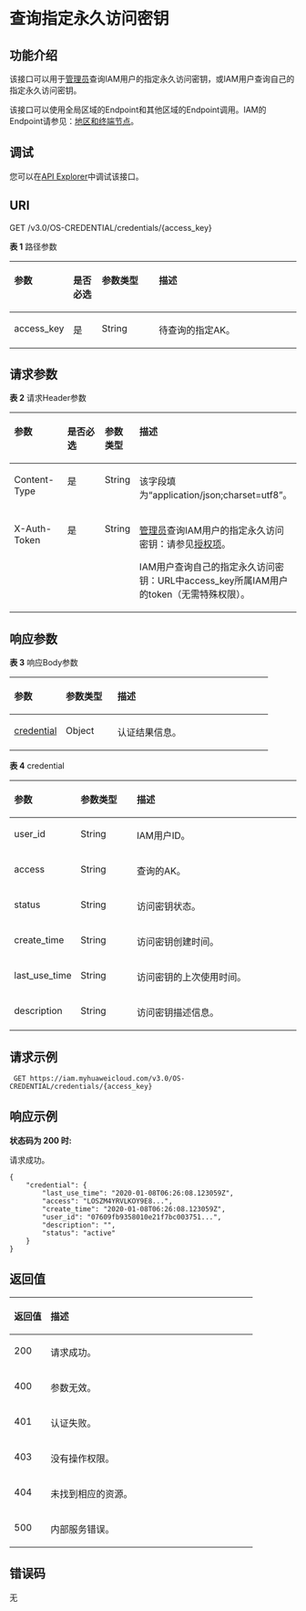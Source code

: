 # 查询指定永久访问密钥<a name="iam_03_0002"></a>

## 功能介绍<a name="zh-cn_topic_0221482383_section194279712012"></a>

该接口可以用于[管理员](https://support.huaweicloud.com/usermanual-iam/iam_01_0001.html)查询IAM用户的指定永久访问密钥，或IAM用户查询自己的指定永久访问密钥。

该接口可以使用全局区域的Endpoint和其他区域的Endpoint调用。IAM的Endpoint请参见：[地区和终端节点](https://developer.huaweicloud.com/endpoint?IAM)。

## 调试<a name="section197711711165318"></a>

您可以在[API Explorer](https://apiexplorer.developer.huaweicloud.com/apiexplorer/doc?product=IAM&api=ShowPermanentAccessKey)中调试该接口。

## URI<a name="zh-cn_topic_0221482383_section242727162013"></a>

GET /v3.0/OS-CREDENTIAL/credentials/\{access\_key\}

**表 1**  路径参数

<a name="zh-cn_topic_0221482383_table542857152012"></a>
<table><thead align="left"><tr id="zh-cn_topic_0221482383_row642818717201"><th class="cellrowborder" valign="top" width="20%" id="mcps1.2.5.1.1"><p id="zh-cn_topic_0221482383_p542818762018"><a name="zh-cn_topic_0221482383_p542818762018"></a><a name="zh-cn_topic_0221482383_p542818762018"></a>参数</p>
</th>
<th class="cellrowborder" valign="top" width="10%" id="mcps1.2.5.1.2"><p id="zh-cn_topic_0221482383_p1242916718206"><a name="zh-cn_topic_0221482383_p1242916718206"></a><a name="zh-cn_topic_0221482383_p1242916718206"></a>是否必选</p>
</th>
<th class="cellrowborder" valign="top" width="20%" id="mcps1.2.5.1.3"><p id="zh-cn_topic_0221482383_p14429979204"><a name="zh-cn_topic_0221482383_p14429979204"></a><a name="zh-cn_topic_0221482383_p14429979204"></a>参数类型</p>
</th>
<th class="cellrowborder" valign="top" width="50%" id="mcps1.2.5.1.4"><p id="zh-cn_topic_0221482383_p1342918715202"><a name="zh-cn_topic_0221482383_p1342918715202"></a><a name="zh-cn_topic_0221482383_p1342918715202"></a>描述</p>
</th>
</tr>
</thead>
<tbody><tr id="zh-cn_topic_0221482383_row14285792014"><td class="cellrowborder" valign="top" width="20%" headers="mcps1.2.5.1.1 "><p id="zh-cn_topic_0221482383_p14290714205"><a name="zh-cn_topic_0221482383_p14290714205"></a><a name="zh-cn_topic_0221482383_p14290714205"></a>access_key</p>
</td>
<td class="cellrowborder" valign="top" width="10%" headers="mcps1.2.5.1.2 "><p id="zh-cn_topic_0221482383_p1842911715205"><a name="zh-cn_topic_0221482383_p1842911715205"></a><a name="zh-cn_topic_0221482383_p1842911715205"></a>是</p>
</td>
<td class="cellrowborder" valign="top" width="20%" headers="mcps1.2.5.1.3 "><p id="zh-cn_topic_0221482383_p54295716207"><a name="zh-cn_topic_0221482383_p54295716207"></a><a name="zh-cn_topic_0221482383_p54295716207"></a>String</p>
</td>
<td class="cellrowborder" valign="top" width="50%" headers="mcps1.2.5.1.4 "><p id="zh-cn_topic_0221482383_p13429777204"><a name="zh-cn_topic_0221482383_p13429777204"></a><a name="zh-cn_topic_0221482383_p13429777204"></a>待查询的指定AK。</p>
</td>
</tr>
</tbody>
</table>

## 请求参数<a name="zh-cn_topic_0221482383_section543027152015"></a>

**表 2**  请求Header参数

<a name="zh-cn_topic_0221482383_HeaderParameter"></a>
<table><thead align="left"><tr id="zh-cn_topic_0221482383_row043014752018"><th class="cellrowborder" valign="top" width="20%" id="mcps1.2.5.1.1"><p id="zh-cn_topic_0221482383_p15430276205"><a name="zh-cn_topic_0221482383_p15430276205"></a><a name="zh-cn_topic_0221482383_p15430276205"></a>参数</p>
</th>
<th class="cellrowborder" valign="top" width="20%" id="mcps1.2.5.1.2"><p id="zh-cn_topic_0221482383_p6430870201"><a name="zh-cn_topic_0221482383_p6430870201"></a><a name="zh-cn_topic_0221482383_p6430870201"></a>是否必选</p>
</th>
<th class="cellrowborder" valign="top" width="10%" id="mcps1.2.5.1.3"><p id="zh-cn_topic_0221482383_p2431207162011"><a name="zh-cn_topic_0221482383_p2431207162011"></a><a name="zh-cn_topic_0221482383_p2431207162011"></a>参数类型</p>
</th>
<th class="cellrowborder" valign="top" width="50%" id="mcps1.2.5.1.4"><p id="zh-cn_topic_0221482383_p1543111711208"><a name="zh-cn_topic_0221482383_p1543111711208"></a><a name="zh-cn_topic_0221482383_p1543111711208"></a>描述</p>
</th>
</tr>
</thead>
<tbody><tr id="zh-cn_topic_0221482383_row134303710201"><td class="cellrowborder" valign="top" width="20%" headers="mcps1.2.5.1.1 "><p id="zh-cn_topic_0221482383_p1943114716206"><a name="zh-cn_topic_0221482383_p1943114716206"></a><a name="zh-cn_topic_0221482383_p1943114716206"></a>Content-Type</p>
</td>
<td class="cellrowborder" valign="top" width="20%" headers="mcps1.2.5.1.2 "><p id="zh-cn_topic_0221482383_p15431578202"><a name="zh-cn_topic_0221482383_p15431578202"></a><a name="zh-cn_topic_0221482383_p15431578202"></a>是</p>
</td>
<td class="cellrowborder" valign="top" width="10%" headers="mcps1.2.5.1.3 "><p id="zh-cn_topic_0221482383_p18431878203"><a name="zh-cn_topic_0221482383_p18431878203"></a><a name="zh-cn_topic_0221482383_p18431878203"></a>String</p>
</td>
<td class="cellrowborder" valign="top" width="50%" headers="mcps1.2.5.1.4 "><p id="zh-cn_topic_0221482383_p124318717203"><a name="zh-cn_topic_0221482383_p124318717203"></a><a name="zh-cn_topic_0221482383_p124318717203"></a>该字段填为“application/json;charset=utf8”。</p>
</td>
</tr>
<tr id="zh-cn_topic_0221482383_row9430777209"><td class="cellrowborder" valign="top" width="20%" headers="mcps1.2.5.1.1 "><p id="zh-cn_topic_0221482383_p144311371208"><a name="zh-cn_topic_0221482383_p144311371208"></a><a name="zh-cn_topic_0221482383_p144311371208"></a>X-Auth-Token</p>
</td>
<td class="cellrowborder" valign="top" width="20%" headers="mcps1.2.5.1.2 "><p id="zh-cn_topic_0221482383_p54327717204"><a name="zh-cn_topic_0221482383_p54327717204"></a><a name="zh-cn_topic_0221482383_p54327717204"></a>是</p>
</td>
<td class="cellrowborder" valign="top" width="10%" headers="mcps1.2.5.1.3 "><p id="zh-cn_topic_0221482383_p943219752010"><a name="zh-cn_topic_0221482383_p943219752010"></a><a name="zh-cn_topic_0221482383_p943219752010"></a>String</p>
</td>
<td class="cellrowborder" valign="top" width="50%" headers="mcps1.2.5.1.4 "><p id="zh-cn_topic_0221482383_p2043216732012"><a name="zh-cn_topic_0221482383_p2043216732012"></a><a name="zh-cn_topic_0221482383_p2043216732012"></a><a href="https://support.huaweicloud.com/usermanual-iam/iam_01_0001.html" target="_blank" rel="noopener noreferrer">管理员</a>查询IAM用户的指定永久访问密钥：请参见<a href="授权项.md">授权项</a>。</p>
<p id="zh-cn_topic_0221482383_p743237122019"><a name="zh-cn_topic_0221482383_p743237122019"></a><a name="zh-cn_topic_0221482383_p743237122019"></a>IAM用户查询自己的指定永久访问密钥：URL中access_key所属IAM用户的token（无需特殊权限）。</p>
</td>
</tr>
</tbody>
</table>

## 响应参数<a name="zh-cn_topic_0221482383_section14432177182020"></a>

**表 3**  响应Body参数

<a name="zh-cn_topic_0221482383_responseParameter"></a>
<table><thead align="left"><tr id="zh-cn_topic_0221482383_row154331774207"><th class="cellrowborder" valign="top" width="20%" id="mcps1.2.4.1.1"><p id="zh-cn_topic_0221482383_p144333718204"><a name="zh-cn_topic_0221482383_p144333718204"></a><a name="zh-cn_topic_0221482383_p144333718204"></a>参数</p>
</th>
<th class="cellrowborder" valign="top" width="20%" id="mcps1.2.4.1.2"><p id="zh-cn_topic_0221482383_p1143311712012"><a name="zh-cn_topic_0221482383_p1143311712012"></a><a name="zh-cn_topic_0221482383_p1143311712012"></a>参数类型</p>
</th>
<th class="cellrowborder" valign="top" width="60%" id="mcps1.2.4.1.3"><p id="zh-cn_topic_0221482383_p18434197172016"><a name="zh-cn_topic_0221482383_p18434197172016"></a><a name="zh-cn_topic_0221482383_p18434197172016"></a>描述</p>
</th>
</tr>
</thead>
<tbody><tr id="zh-cn_topic_0221482383_row7433177102019"><td class="cellrowborder" valign="top" width="20%" headers="mcps1.2.4.1.1 "><p id="zh-cn_topic_0221482383_p18434775204"><a name="zh-cn_topic_0221482383_p18434775204"></a><a name="zh-cn_topic_0221482383_p18434775204"></a><a href="#zh-cn_topic_0221482383_response_Rs44Credential">credential</a></p>
</td>
<td class="cellrowborder" valign="top" width="20%" headers="mcps1.2.4.1.2 "><p id="zh-cn_topic_0221482383_p9434207162011"><a name="zh-cn_topic_0221482383_p9434207162011"></a><a name="zh-cn_topic_0221482383_p9434207162011"></a>Object</p>
</td>
<td class="cellrowborder" valign="top" width="60%" headers="mcps1.2.4.1.3 "><p id="zh-cn_topic_0221482383_p134346722016"><a name="zh-cn_topic_0221482383_p134346722016"></a><a name="zh-cn_topic_0221482383_p134346722016"></a>认证结果信息。</p>
</td>
</tr>
</tbody>
</table>

**表 4**  credential

<a name="zh-cn_topic_0221482383_response_Rs44Credential"></a>
<table><thead align="left"><tr id="zh-cn_topic_0221482383_row14345772010"><th class="cellrowborder" valign="top" width="20%" id="mcps1.2.4.1.1"><p id="zh-cn_topic_0221482383_p14435107182012"><a name="zh-cn_topic_0221482383_p14435107182012"></a><a name="zh-cn_topic_0221482383_p14435107182012"></a>参数</p>
</th>
<th class="cellrowborder" valign="top" width="20%" id="mcps1.2.4.1.2"><p id="zh-cn_topic_0221482383_p44352074207"><a name="zh-cn_topic_0221482383_p44352074207"></a><a name="zh-cn_topic_0221482383_p44352074207"></a>参数类型</p>
</th>
<th class="cellrowborder" valign="top" width="60%" id="mcps1.2.4.1.3"><p id="zh-cn_topic_0221482383_p74352715201"><a name="zh-cn_topic_0221482383_p74352715201"></a><a name="zh-cn_topic_0221482383_p74352715201"></a>描述</p>
</th>
</tr>
</thead>
<tbody><tr id="zh-cn_topic_0221482383_row1443417792015"><td class="cellrowborder" valign="top" width="20%" headers="mcps1.2.4.1.1 "><p id="zh-cn_topic_0221482383_p15435376207"><a name="zh-cn_topic_0221482383_p15435376207"></a><a name="zh-cn_topic_0221482383_p15435376207"></a>user_id</p>
</td>
<td class="cellrowborder" valign="top" width="20%" headers="mcps1.2.4.1.2 "><p id="zh-cn_topic_0221482383_p184357720205"><a name="zh-cn_topic_0221482383_p184357720205"></a><a name="zh-cn_topic_0221482383_p184357720205"></a>String</p>
</td>
<td class="cellrowborder" valign="top" width="60%" headers="mcps1.2.4.1.3 "><p id="zh-cn_topic_0221482383_p54369712206"><a name="zh-cn_topic_0221482383_p54369712206"></a><a name="zh-cn_topic_0221482383_p54369712206"></a>IAM用户ID。</p>
</td>
</tr>
<tr id="zh-cn_topic_0221482383_row17434371205"><td class="cellrowborder" valign="top" width="20%" headers="mcps1.2.4.1.1 "><p id="zh-cn_topic_0221482383_p1343637132015"><a name="zh-cn_topic_0221482383_p1343637132015"></a><a name="zh-cn_topic_0221482383_p1343637132015"></a>access</p>
</td>
<td class="cellrowborder" valign="top" width="20%" headers="mcps1.2.4.1.2 "><p id="zh-cn_topic_0221482383_p5436117142012"><a name="zh-cn_topic_0221482383_p5436117142012"></a><a name="zh-cn_topic_0221482383_p5436117142012"></a>String</p>
</td>
<td class="cellrowborder" valign="top" width="60%" headers="mcps1.2.4.1.3 "><p id="zh-cn_topic_0221482383_p16436127112010"><a name="zh-cn_topic_0221482383_p16436127112010"></a><a name="zh-cn_topic_0221482383_p16436127112010"></a>查询的AK。</p>
</td>
</tr>
<tr id="zh-cn_topic_0221482383_row154341476204"><td class="cellrowborder" valign="top" width="20%" headers="mcps1.2.4.1.1 "><p id="zh-cn_topic_0221482383_p15436157132015"><a name="zh-cn_topic_0221482383_p15436157132015"></a><a name="zh-cn_topic_0221482383_p15436157132015"></a>status</p>
</td>
<td class="cellrowborder" valign="top" width="20%" headers="mcps1.2.4.1.2 "><p id="zh-cn_topic_0221482383_p184361874202"><a name="zh-cn_topic_0221482383_p184361874202"></a><a name="zh-cn_topic_0221482383_p184361874202"></a>String</p>
</td>
<td class="cellrowborder" valign="top" width="60%" headers="mcps1.2.4.1.3 "><p id="zh-cn_topic_0221482383_p134368772010"><a name="zh-cn_topic_0221482383_p134368772010"></a><a name="zh-cn_topic_0221482383_p134368772010"></a>访问密钥状态。</p>
</td>
</tr>
<tr id="zh-cn_topic_0221482383_row84350710204"><td class="cellrowborder" valign="top" width="20%" headers="mcps1.2.4.1.1 "><p id="zh-cn_topic_0221482383_p1437575205"><a name="zh-cn_topic_0221482383_p1437575205"></a><a name="zh-cn_topic_0221482383_p1437575205"></a>create_time</p>
</td>
<td class="cellrowborder" valign="top" width="20%" headers="mcps1.2.4.1.2 "><p id="zh-cn_topic_0221482383_p124371377205"><a name="zh-cn_topic_0221482383_p124371377205"></a><a name="zh-cn_topic_0221482383_p124371377205"></a>String</p>
</td>
<td class="cellrowborder" valign="top" width="60%" headers="mcps1.2.4.1.3 "><p id="zh-cn_topic_0221482383_p24371770204"><a name="zh-cn_topic_0221482383_p24371770204"></a><a name="zh-cn_topic_0221482383_p24371770204"></a>访问密钥创建时间。</p>
</td>
</tr>
<tr id="zh-cn_topic_0221482383_row14356772014"><td class="cellrowborder" valign="top" width="20%" headers="mcps1.2.4.1.1 "><p id="zh-cn_topic_0221482383_p1043727132013"><a name="zh-cn_topic_0221482383_p1043727132013"></a><a name="zh-cn_topic_0221482383_p1043727132013"></a>last_use_time</p>
</td>
<td class="cellrowborder" valign="top" width="20%" headers="mcps1.2.4.1.2 "><p id="zh-cn_topic_0221482383_p124371792018"><a name="zh-cn_topic_0221482383_p124371792018"></a><a name="zh-cn_topic_0221482383_p124371792018"></a>String</p>
</td>
<td class="cellrowborder" valign="top" width="60%" headers="mcps1.2.4.1.3 "><p id="zh-cn_topic_0221482383_p16437207142010"><a name="zh-cn_topic_0221482383_p16437207142010"></a><a name="zh-cn_topic_0221482383_p16437207142010"></a>访问密钥的上次使用时间。</p>
</td>
</tr>
<tr id="zh-cn_topic_0221482383_row04351770208"><td class="cellrowborder" valign="top" width="20%" headers="mcps1.2.4.1.1 "><p id="zh-cn_topic_0221482383_p54371573208"><a name="zh-cn_topic_0221482383_p54371573208"></a><a name="zh-cn_topic_0221482383_p54371573208"></a>description</p>
</td>
<td class="cellrowborder" valign="top" width="20%" headers="mcps1.2.4.1.2 "><p id="zh-cn_topic_0221482383_p443817732019"><a name="zh-cn_topic_0221482383_p443817732019"></a><a name="zh-cn_topic_0221482383_p443817732019"></a>String</p>
</td>
<td class="cellrowborder" valign="top" width="60%" headers="mcps1.2.4.1.3 "><p id="zh-cn_topic_0221482383_p443814711201"><a name="zh-cn_topic_0221482383_p443814711201"></a><a name="zh-cn_topic_0221482383_p443814711201"></a>访问密钥描述信息。</p>
</td>
</tr>
</tbody>
</table>

## 请求示例<a name="zh-cn_topic_0221482383_section174387752020"></a>

```
 GET https://iam.myhuaweicloud.com/v3.0/OS-CREDENTIAL/credentials/{access_key}
```

## 响应示例<a name="zh-cn_topic_0221482383_section24387720204"></a>

**状态码为 200 时:**

请求成功。

```
{
    "credential": {
        "last_use_time": "2020-01-08T06:26:08.123059Z",
        "access": "LOSZM4YRVLKOY9E8...",
        "create_time": "2020-01-08T06:26:08.123059Z",
        "user_id": "07609fb9358010e21f7bc003751...",
        "description": "",
        "status": "active"
    }
}
```

## 返回值<a name="zh-cn_topic_0221482383_section17440107142015"></a>

<a name="zh-cn_topic_0221482383_table2426"></a>
<table><thead align="left"><tr id="zh-cn_topic_0221482383_row194401578205"><th class="cellrowborder" valign="top" width="15%" id="mcps1.1.3.1.1"><p id="zh-cn_topic_0221482383_p54401978208"><a name="zh-cn_topic_0221482383_p54401978208"></a><a name="zh-cn_topic_0221482383_p54401978208"></a>返回值</p>
</th>
<th class="cellrowborder" valign="top" width="85%" id="mcps1.1.3.1.2"><p id="zh-cn_topic_0221482383_p1444018762010"><a name="zh-cn_topic_0221482383_p1444018762010"></a><a name="zh-cn_topic_0221482383_p1444018762010"></a>描述</p>
</th>
</tr>
</thead>
<tbody><tr id="zh-cn_topic_0221482383_row19440187142012"><td class="cellrowborder" valign="top" width="15%" headers="mcps1.1.3.1.1 "><p id="zh-cn_topic_0221482383_p644112715207"><a name="zh-cn_topic_0221482383_p644112715207"></a><a name="zh-cn_topic_0221482383_p644112715207"></a>200</p>
</td>
<td class="cellrowborder" valign="top" width="85%" headers="mcps1.1.3.1.2 "><p id="zh-cn_topic_0221482383_p1744117717204"><a name="zh-cn_topic_0221482383_p1744117717204"></a><a name="zh-cn_topic_0221482383_p1744117717204"></a>请求成功。</p>
</td>
</tr>
<tr id="zh-cn_topic_0221482383_row144401674203"><td class="cellrowborder" valign="top" width="15%" headers="mcps1.1.3.1.1 "><p id="zh-cn_topic_0221482383_p94417717204"><a name="zh-cn_topic_0221482383_p94417717204"></a><a name="zh-cn_topic_0221482383_p94417717204"></a>400</p>
</td>
<td class="cellrowborder" valign="top" width="85%" headers="mcps1.1.3.1.2 "><p id="zh-cn_topic_0221482383_p1044117112013"><a name="zh-cn_topic_0221482383_p1044117112013"></a><a name="zh-cn_topic_0221482383_p1044117112013"></a>参数无效。</p>
</td>
</tr>
<tr id="zh-cn_topic_0221482383_row2044013719201"><td class="cellrowborder" valign="top" width="15%" headers="mcps1.1.3.1.1 "><p id="zh-cn_topic_0221482383_p124419742016"><a name="zh-cn_topic_0221482383_p124419742016"></a><a name="zh-cn_topic_0221482383_p124419742016"></a>401</p>
</td>
<td class="cellrowborder" valign="top" width="85%" headers="mcps1.1.3.1.2 "><p id="zh-cn_topic_0221482383_p144415792014"><a name="zh-cn_topic_0221482383_p144415792014"></a><a name="zh-cn_topic_0221482383_p144415792014"></a>认证失败。</p>
</td>
</tr>
<tr id="zh-cn_topic_0221482383_row144014714208"><td class="cellrowborder" valign="top" width="15%" headers="mcps1.1.3.1.1 "><p id="zh-cn_topic_0221482383_p244157142015"><a name="zh-cn_topic_0221482383_p244157142015"></a><a name="zh-cn_topic_0221482383_p244157142015"></a>403</p>
</td>
<td class="cellrowborder" valign="top" width="85%" headers="mcps1.1.3.1.2 "><p id="zh-cn_topic_0221482383_p17442127202018"><a name="zh-cn_topic_0221482383_p17442127202018"></a><a name="zh-cn_topic_0221482383_p17442127202018"></a>没有操作权限。</p>
</td>
</tr>
<tr id="zh-cn_topic_0221482383_row644012715204"><td class="cellrowborder" valign="top" width="15%" headers="mcps1.1.3.1.1 "><p id="zh-cn_topic_0221482383_p174421572208"><a name="zh-cn_topic_0221482383_p174421572208"></a><a name="zh-cn_topic_0221482383_p174421572208"></a>404</p>
</td>
<td class="cellrowborder" valign="top" width="85%" headers="mcps1.1.3.1.2 "><p id="zh-cn_topic_0221482383_p134421376204"><a name="zh-cn_topic_0221482383_p134421376204"></a><a name="zh-cn_topic_0221482383_p134421376204"></a>未找到相应的资源。</p>
</td>
</tr>
<tr id="zh-cn_topic_0221482383_row44400715206"><td class="cellrowborder" valign="top" width="15%" headers="mcps1.1.3.1.1 "><p id="zh-cn_topic_0221482383_p8442187182010"><a name="zh-cn_topic_0221482383_p8442187182010"></a><a name="zh-cn_topic_0221482383_p8442187182010"></a>500</p>
</td>
<td class="cellrowborder" valign="top" width="85%" headers="mcps1.1.3.1.2 "><p id="zh-cn_topic_0221482383_p1144213713204"><a name="zh-cn_topic_0221482383_p1144213713204"></a><a name="zh-cn_topic_0221482383_p1144213713204"></a>内部服务错误。</p>
</td>
</tr>
</tbody>
</table>

## 错误码<a name="zh-cn_topic_0221482383_section1344220792016"></a>

无

